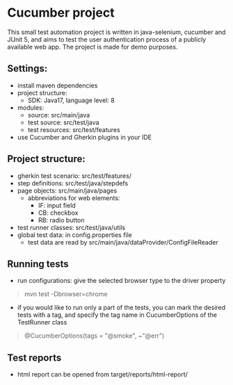 # Cucumber project

<p>This small test automation project is written in java-selenium, cucumber and JUnit 5, 
and aims to test the user authentication process of a publicly available web app.
The project is made for demo purposes.</p>


## Settings:
- install maven dependencies
- project structure:
  - SDK: Java17, language level: 8
- modules: 
  - source: src/main/java
  - test source: src/test/java
  - test resources: src/test/features
- use Cucumber and Gherkin plugins in your IDE


## Project structure:
- gherkin test scenario: src/test/features/
- step definitions: src/test/java/stepdefs
- page objects: src/main/java/pages
  - abbreviations for web elements:
       - IF: input field
       - CB: checkbox
       - RB: radio button
- test runner classes: src/test/java/utils
- global test data: in config.properties file
  - test data are read by src/main/java/dataProvider/ConfigFileReader

## Running tests
- run configurations: give the selected browser type to the driver property 
> mvn test -Dbrowser=chrome
- if you would like to run only a part of the tests, you can mark the desired tests with a tag, and specify the tag name in CucumberOptions of the TestRunner class
> @CucumberOptions(tags = "@smoke", ~"@err")


## Test reports
- html report can be opened from target/reports/html-report/

